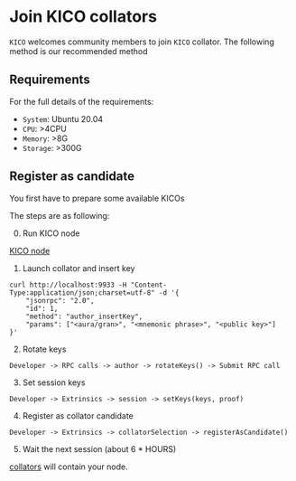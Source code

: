 # Join KICO collators

`KICO` welcomes community members to join `KICO` collator. The following method is our recommended method

## Requirements

For the full details of the requirements:

* `System`: Ubuntu 20.04
* `CPU`: >4CPU
* `Memory`: >8G
* `Storage`: >300G

## Register as candidate

You first have to prepare some available KICOs

The steps are as following:

0. Run KICO node

[KICO node](https://github.com/DICO-TEAM/spec-setup)

1. Launch collator and insert key

```
curl http://localhost:9933 -H "Content-Type:application/json;charset=utf-8" -d '{
    "jsonrpc": "2.0",
    "id": 1,
    "method": "author_insertKey",
    "params": ["<aura/gran>", "<mnemonic phrase>", "<public key>"]
}'
```

2. Rotate keys

```
Developer -> RPC calls -> author -> rotateKeys() -> Submit RPC call
```

3. Set session keys

```
Developer -> Extrinsics -> session -> setKeys(keys, proof)
```

4. Register as collator candidate

```
Developer -> Extrinsics -> collatorSelection -> registerAsCandidate()
```

5. Wait the next session (about 6 * HOURS)

[collators](https://polkadot.js.org/apps/#/collators) will contain your node.